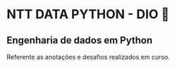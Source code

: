 # NTT DATA PYTHON - DIO 📎
## Engenharia de dados em Python 
Referente as anotações e desafios realizados em curso.

